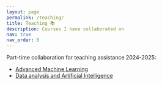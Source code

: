 ```yaml
---
layout: page
permalink: /teaching/
title: Teaching 📚
description: Courses I have collaborated on
nav: true
nav_order: 6
---
```


Part-time collaboration for teaching assistance 2024-2025:
- [Advanced Machine Learning](https://didattica.polito.it/pls/portal30/gap.pkg_guide.viewGap?p_cod_ins=01URWOV&p_a_acc=2025&p_header=S&p_lang=&multi=N)
- [Data analysis and Artificial Intelligence](https://didattica.polito.it/pls/portal30/gap.pkg_guide.viewGap?p_cod_ins=01USPLO&p_a_acc=2025&p_header=S&p_lang=&multi=N)